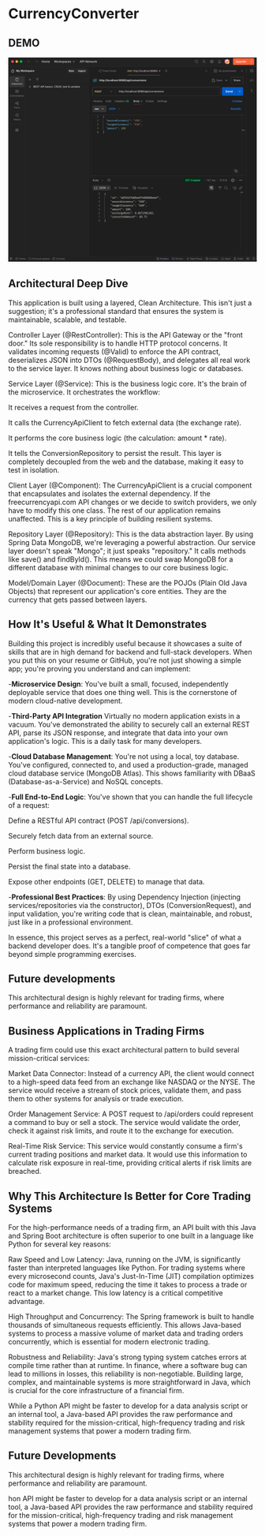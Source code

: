 # CurrencyConverter

## DEMO
<img src="assets/demo.png" alt="Demo animation" width="600"/>


## Architectural Deep Dive
This application is built using a layered, Clean Architecture. This isn't just a suggestion; it's a professional standard that ensures the system is maintainable, scalable, and testable.

Controller Layer (@RestController): This is the API Gateway or the "front door." Its sole responsibility is to handle HTTP protocol concerns. It validates incoming requests (@Valid) to enforce the API contract, deserializes JSON into DTOs (@RequestBody), and delegates all real work to the service layer. It knows nothing about business logic or databases.

Service Layer (@Service): This is the business logic core. It's the brain of the microservice. It orchestrates the workflow:

It receives a request from the controller.

It calls the CurrencyApiClient to fetch external data (the exchange rate).

It performs the core business logic (the calculation: amount * rate).

It tells the ConversionRepository to persist the result.
This layer is completely decoupled from the web and the database, making it easy to test in isolation.

Client Layer (@Component): The CurrencyApiClient is a crucial component that encapsulates and isolates the external dependency. If the freecurrencyapi.com API changes or we decide to switch providers, we only have to modify this one class. The rest of our application remains unaffected. This is a key principle of building resilient systems.

Repository Layer (@Repository): This is the data abstraction layer. By using Spring Data MongoDB, we're leveraging a powerful abstraction. Our service layer doesn't speak "Mongo"; it just speaks "repository." It calls methods like save() and findById(). This means we could swap MongoDB for a different database with minimal changes to our core business logic.

Model/Domain Layer (@Document): These are the POJOs (Plain Old Java Objects) that represent our application's core entities. They are the currency that gets passed between layers.

## How It's Useful & What It Demonstrates
Building this project is incredibly useful because it showcases a suite of skills that are in high demand for backend and full-stack developers. When you put this on your resume or GitHub, you're not just showing a simple app; you're proving you understand and can implement:

-**Microservice Design**: You've built a small, focused, independently deployable service that does one thing well. This is the cornerstone of modern cloud-native development.

-**Third-Party API Integration** Virtually no modern application exists in a vacuum. You've demonstrated the ability to securely call an external REST API, parse its JSON response, and integrate that data into your own application's logic. This is a daily task for many developers.

-**Cloud Database Management**: You're not using a local, toy database. You've configured, connected to, and used a production-grade, managed cloud database service (MongoDB Atlas). This shows familiarity with DBaaS (Database-as-a-Service) and NoSQL concepts.

-**Full End-to-End Logic**: You've shown that you can handle the full lifecycle of a request:

Define a RESTful API contract (POST /api/conversions).

Securely fetch data from an external source.

Perform business logic.

Persist the final state into a database.

Expose other endpoints (GET, DELETE) to manage that data.

-**Professional Best Practices**: By using Dependency Injection (injecting services/repositories via the constructor), DTOs (ConversionRequest), and input validation, you're writing code that is clean, maintainable, and robust, just like in a professional environment.

In essence, this project serves as a perfect, real-world "slice" of what a backend developer does. It's a tangible proof of competence that goes far beyond simple programming exercises.

## Future developments
This architectural design is highly relevant for trading firms, where performance and reliability are paramount.

## Business Applications in Trading Firms
A trading firm could use this exact architectural pattern to build several mission-critical services:

Market Data Connector: Instead of a currency API, the client would connect to a high-speed data feed from an exchange like NASDAQ or the NYSE. The service would receive a stream of stock prices, validate them, and pass them to other systems for analysis or trade execution.

Order Management Service: A POST request to /api/orders could represent a command to buy or sell a stock. The service would validate the order, check it against risk limits, and route it to the exchange for execution.

Real-Time Risk Service: This service would constantly consume a firm's current trading positions and market data. It would use this information to calculate risk exposure in real-time, providing critical alerts if risk limits are breached.

## Why This Architecture Is Better for Core Trading Systems
For the high-performance needs of a trading firm, an API built with this Java and Spring Boot architecture is often superior to one built in a language like Python for several key reasons:

Raw Speed and Low Latency: Java, running on the JVM, is significantly faster than interpreted languages like Python. For trading systems where every microsecond counts, Java's Just-In-Time (JIT) compilation optimizes code for maximum speed, reducing the time it takes to process a trade or react to a market change. This low latency is a critical competitive advantage.

High Throughput and Concurrency: The Spring framework is built to handle thousands of simultaneous requests efficiently. This allows Java-based systems to process a massive volume of market data and trading orders concurrently, which is essential for modern electronic trading.

Robustness and Reliability: Java's strong typing system catches errors at compile time rather than at runtime. In finance, where a software bug can lead to millions in losses, this reliability is non-negotiable. Building large, complex, and maintainable systems is more straightforward in Java, which is crucial for the core infrastructure of a financial firm.

While a Python API might be faster to develop for a data analysis script or an internal tool, a Java-based API provides the raw performance and stability required for the mission-critical, high-frequency trading and risk management systems that power a modern trading firm.

## Future Developments
This architectural design is highly relevant for trading firms, where performance and reliability are paramount.

hon API might be faster to develop for a data analysis script or an internal tool, a Java-based API provides the raw performance and stability required for the mission-critical, high-frequency trading and risk management systems that power a modern trading firm.